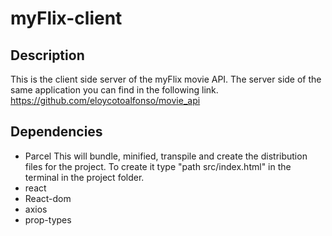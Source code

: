# myFlix-client

## Description

This is the client side server of the myFlix movie API. The server side of the same application you can find in the following link.
https://github.com/eloycotoalfonso/movie_api

## Dependencies

- Parcel
  This will bundle, minified, transpile and create the distribution files for the project. To create it type "path src/index.html" in the terminal in the project folder.
- react
- React-dom
- axios
- prop-types

